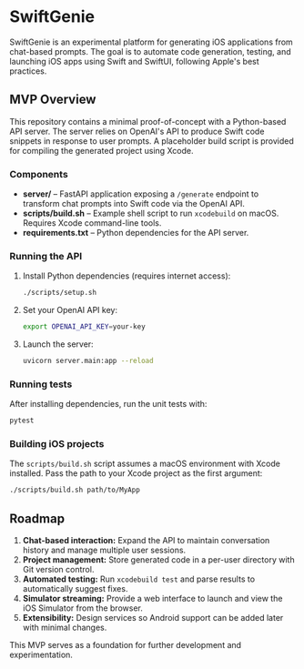 # SwiftGenie

SwiftGenie is an experimental platform for generating iOS applications from chat-based prompts. The goal is to automate code generation, testing, and launching iOS apps using Swift and SwiftUI, following Apple's best practices.

## MVP Overview

This repository contains a minimal proof-of-concept with a Python-based API server. The server relies on OpenAI's API to produce Swift code snippets in response to user prompts. A placeholder build script is provided for compiling the generated project using Xcode.

### Components

- **server/** – FastAPI application exposing a `/generate` endpoint to transform chat prompts into Swift code via the OpenAI API.
- **scripts/build.sh** – Example shell script to run `xcodebuild` on macOS. Requires Xcode command-line tools.
- **requirements.txt** – Python dependencies for the API server.

### Running the API

1. Install Python dependencies (requires internet access):
   ```bash
   ./scripts/setup.sh
   ```
2. Set your OpenAI API key:
   ```bash
   export OPENAI_API_KEY=your-key
   ```
3. Launch the server:
   ```bash
   uvicorn server.main:app --reload
   ```

### Running tests

After installing dependencies, run the unit tests with:

```bash
pytest
```

### Building iOS projects

The `scripts/build.sh` script assumes a macOS environment with Xcode installed. Pass the path to your Xcode project as the first argument:

```bash
./scripts/build.sh path/to/MyApp
```

## Roadmap

1. **Chat-based interaction:** Expand the API to maintain conversation history and manage multiple user sessions.
2. **Project management:** Store generated code in a per-user directory with Git version control.
3. **Automated testing:** Run `xcodebuild test` and parse results to automatically suggest fixes.
4. **Simulator streaming:** Provide a web interface to launch and view the iOS Simulator from the browser.
5. **Extensibility:** Design services so Android support can be added later with minimal changes.

This MVP serves as a foundation for further development and experimentation.
